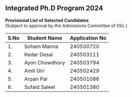 ## Integrated Ph.D Program 2024

<b>Provisional List of Selected Candidates</b><br>
(Subject to approval by the Admissions Committee of IISc.)
<br>

| S.No | Student Name                               | Application No |
|---|---|---|
| 1.  | Soham Manna                                   | 240500720      |
| 2.  | Kedar Desai                                   | 240503111      |
| 3.  | Ayon Chowdhory                                 | 240503794      |
| 4.  | Amit Giri                                   | 240502429      |
| 5.  | Arpan Pal                                     | 240501086      |
| 6.  | Sufaid Saleel                                 | 240501380      |


